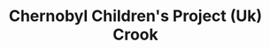 ---
title: "Chernobyl Children's Project (Uk) Crook"
url: /crook/chernobyl-childrens-project-uk-crook/
shop: Gebrauchtwaren
---